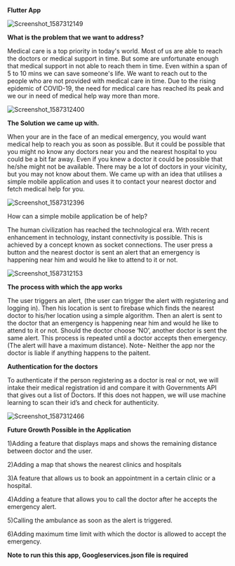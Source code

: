 
**Flutter App**

![Screenshot_1587312149](https://user-images.githubusercontent.com/52973501/79696268-62f43480-8299-11ea-860e-f610eee2cdd2.png)


**What is the problem that we want to address?**

Medical care is a top priority in today's world. Most of us are able to reach the doctors or medical support in time. But some are unfortunate enough that medical support in not able to reach them in time. Even within a span of 5 to 10 mins we can save someone's life. We want to reach out to the people who are not provided with medical care in time. Due to the rising epidemic of COVID-19, the need for medical care has reached its peak and we our in need of medical help way more than more.

![Screenshot_1587312400](https://user-images.githubusercontent.com/52973501/79696346-c2eadb00-8299-11ea-8242-c92b518f1119.png)

**The Solution we came up with.**

When your are in the face of an medical emergency, you would want medical help to reach you as soon as possible. But it could be possible that you might no know any doctors near you and the nearest hospital to you could be a bit far away. Even if you knew a doctor it could be possible that he/she might not be available. There may be a lot of doctors in your vicinity, but you may not know about them. We came up with an idea that utilises a simple mobile application and uses it to contact your nearest doctor and fetch medical help for you.

![Screenshot_1587312396](https://user-images.githubusercontent.com/52973501/79696331-ad75b100-8299-11ea-8357-bd0a8642abb3.png)


How can a simple mobile application be of help?

The human civilization has reached the technological era. With recent enhancement in technology, instant  connectivity is possible. This is achieved by a concept known as socket connections. The user press a button and the nearest doctor is sent an alert that an emergency is happening near him and would he like to attend to it or not.


![Screenshot_1587312153](https://user-images.githubusercontent.com/52973501/79696361-dac25f00-8299-11ea-9660-df99c35befb6.png)

**The process with which the app works**

The user triggers an alert, (the user can trigger the alert with registering and logging in). Then his location is sent to firebase which finds the nearest doctor to his/her location using a simple algorithm. Then an alert is sent to the doctor that an emergency is happening near him and would he like to attend to it or not. Should the doctor choose ‘NO’, another doctor is sent the same alert. This process is repeated until a doctor accepts then emergency.(The alert will have a maximum distance).
Note- Neither the app nor the doctor is liable if anything happens to the paitent.

**Authentication for the doctors**

To authenticate if the person registering as a doctor is real or not, we will intake their medical registration id and compare it with Governments API that gives out a list of Doctors. If this does not happen, we will use machine learning to scan their id’s and check for authenticity.

![Screenshot_1587312466](https://user-images.githubusercontent.com/52973501/79696372-eada3e80-8299-11ea-891d-bd94bbfe040b.png)

**Future Growth Possible in the Application**

1)Adding a feature that displays maps  and shows the remaining distance between doctor and the user.

2)Adding a map that shows the nearest clinics and hospitals

3)A feature that allows us to book an appointment in a certain clinic or a hospital.

4)Adding a feature that allows you to call  the doctor after he accepts the emergency alert.

5)Calling the ambulance as soon as the alert is triggered.

6)Adding maximum time limit with which the doctor is allowed to accept the emergency.


**Note to run this this app, Googleservices.json file is required**
